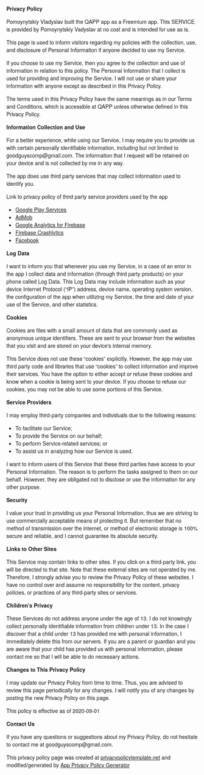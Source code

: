 <html>
<head>
    <meta charset='utf-8'>
    <meta name='viewport' content='width=device-width'>
    <title>Privacy Policy</title>
    <style> body { font-family: 'Helvetica Neue', Helvetica, Arial, sans-serif; padding:1em; } </style>
</head>
<body>
<strong>Privacy Policy</strong> <p>
    Pomoynytskiy Vladyslav built the QAPP app as
    a Freemium app. This SERVICE is provided by
    Pomoynytskiy Vadyslav at no cost and is intended for use as
    is.
</p> <p>
    This page is used to inform visitors regarding my
    policies with the collection, use, and disclosure of Personal
    Information if anyone decided to use my Service.
</p> <p>
    If you choose to use my Service, then you agree to
    the collection and use of information in relation to this
    policy. The Personal Information that I collect is
    used for providing and improving the Service. I will not use or share your information with
    anyone except as described in this Privacy Policy.
</p> <p>
    The terms used in this Privacy Policy have the same meanings
    as in our Terms and Conditions, which is accessible at
    QAPP unless otherwise defined in this Privacy Policy.
</p> <p><strong>Information Collection and Use</strong></p> <p>
    For a better experience, while using our Service, I
    may require you to provide us with certain personally
    identifiable information, including but not limited to goodguyscomp@gmail.com. The information that
    I request will be retained on your device and is not collected by me in any way.
</p> <div><p>
    The app does use third party services that may collect
    information used to identify you.
</p> <p>
    Link to privacy policy of third party service providers used
    by the app
</p> <ul><li><a href="https://www.google.com/policies/privacy/" target="_blank" rel="noopener noreferrer">Google Play Services</a></li><li><a href="https://support.google.com/admob/answer/6128543?hl=en" target="_blank" rel="noopener noreferrer">AdMob</a></li><li><a href="https://firebase.google.com/policies/analytics" target="_blank" rel="noopener noreferrer">Google Analytics for Firebase</a></li><li><a href="https://firebase.google.com/support/privacy/" target="_blank" rel="noopener noreferrer">Firebase Crashlytics</a></li><li><a href="https://www.facebook.com/about/privacy/update/printable" target="_blank" rel="noopener noreferrer">Facebook</a></li><!----><!----><!----><!----><!----><!----><!----><!----><!----><!----><!----><!----><!----><!----><!----><!----><!----><!----></ul></div> <p><strong>Log Data</strong></p> <p>
    I want to inform you that whenever you
    use my Service, in a case of an error in the app
    I collect data and information (through third party
    products) on your phone called Log Data. This Log Data may
    include information such as your device Internet Protocol
    (“IP”) address, device name, operating system version, the
    configuration of the app when utilizing my Service,
    the time and date of your use of the Service, and other
    statistics.
</p> <p><strong>Cookies</strong></p> <p>
    Cookies are files with a small amount of data that are
    commonly used as anonymous unique identifiers. These are sent
    to your browser from the websites that you visit and are
    stored on your device's internal memory.
</p> <p>
    This Service does not use these “cookies” explicitly. However,
    the app may use third party code and libraries that use
    “cookies” to collect information and improve their services.
    You have the option to either accept or refuse these cookies
    and know when a cookie is being sent to your device. If you
    choose to refuse our cookies, you may not be able to use some
    portions of this Service.
</p> <p><strong>Service Providers</strong></p> <p>
    I may employ third-party companies and
    individuals due to the following reasons:
</p> <ul><li>To facilitate our Service;</li> <li>To provide the Service on our behalf;</li> <li>To perform Service-related services; or</li> <li>To assist us in analyzing how our Service is used.</li></ul> <p>
    I want to inform users of this Service
    that these third parties have access to your Personal
    Information. The reason is to perform the tasks assigned to
    them on our behalf. However, they are obligated not to
    disclose or use the information for any other purpose.
</p> <p><strong>Security</strong></p> <p>
    I value your trust in providing us your
    Personal Information, thus we are striving to use commercially
    acceptable means of protecting it. But remember that no method
    of transmission over the internet, or method of electronic
    storage is 100% secure and reliable, and I cannot
    guarantee its absolute security.
</p> <p><strong>Links to Other Sites</strong></p> <p>
    This Service may contain links to other sites. If you click on
    a third-party link, you will be directed to that site. Note
    that these external sites are not operated by me.
    Therefore, I strongly advise you to review the
    Privacy Policy of these websites. I have
    no control over and assume no responsibility for the content,
    privacy policies, or practices of any third-party sites or
    services.
</p> <p><strong>Children’s Privacy</strong></p> <p>
    These Services do not address anyone under the age of 13.
    I do not knowingly collect personally
    identifiable information from children under 13. In the case
    I discover that a child under 13 has provided
    me with personal information, I immediately
    delete this from our servers. If you are a parent or guardian
    and you are aware that your child has provided us with
    personal information, please contact me so that
    I will be able to do necessary actions.
</p> <p><strong>Changes to This Privacy Policy</strong></p> <p>
    I may update our Privacy Policy from
    time to time. Thus, you are advised to review this page
    periodically for any changes. I will
    notify you of any changes by posting the new Privacy Policy on
    this page.
</p> <p>This policy is effective as of 2020-09-01</p> <p><strong>Contact Us</strong></p> <p>
    If you have any questions or suggestions about my
    Privacy Policy, do not hesitate to contact me at goodguyscomp@gmail.com.
</p> <p>
    This privacy policy page was created at
    <a href="https://privacypolicytemplate.net" target="_blank" rel="noopener noreferrer">privacypolicytemplate.net</a>
    and modified/generated by
    <a href="https://app-privacy-policy-generator.firebaseapp.com/" target="_blank" rel="noopener noreferrer">App Privacy Policy Generator</a></p>
</body>
</html>
